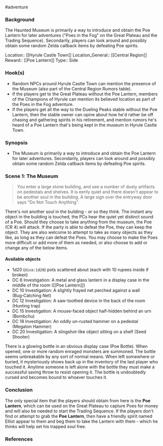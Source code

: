 #adventure 

### Background

The Haunted Museum is primarily a way to introduce and obtain the Poe Lantern for later adventures ("Poes in the Fog" on the Great Plateau and the Trading Sequence). Secondarily, players can look around and possibly obtain some random Zelda callback items by defeating Poe spirits.

Location:: [[Hyrule Castle Town]]
Location_General:: [[Central Region]]
Reward:: [[Poe Lantern]]
Type:: Side

### Hook(s)

* Random NPCs around Hyrule Castle Town can mention the presence of the Museum (also part of the Central Region Rumors table).
* If the players get to the Great Plateau without the Poe Lantern, members of the Champions of Hyrule can mention its believed location as part of the Poes in the Fog adventure.
* If the players get all the way to the Dueling Peaks stable without the Poe Lantern, then the stable owner can opine about how he'd rather be off chasing and gathering spirits in his retirement, and mention rumors he's heard of a Poe Lantern that's being kept in the museum in Hyrule Castle Town.

### Synopsis

- The Museum is primarily a way to introduce and obtain the Poe Lantern for later adventures. Secondarily, players can look around and possibly obtain some random Zelda callback items by defeating Poe spirits.

### Scene 1: The Museum

>You enter a large stone building, and see a number of dusty artifacts on pedestals and shelves. It is eerily quiet and there doesn't appear to be another soul in the building. A large sign over the entryway door says "Do Not Touch Anything".

There's not another soul in the building - or so they think. The instant any object in the building is touched, the PCs hear the quiet yet distinct sound of a Poe. Should they choose to take anything from the museum, the Poe (CR 4) will attack. If the party is able to defeat the Poe, they can keep the object. They are also welcome to attempt to take as many objects as they like, as long as they can defeat the Poes. You may choose to make the Poes more difficult or add more of them as needed, or also choose to add or change any of the below items.

#### Available objects
* 1d20 (`dice:1d20`) pots scattered about (each with 10 rupees inside if broken)
* DC 8 Investigation: A metal and glass lantern in a display case in the middle of the room ([[Poe Lantern]])
* DC 10 Investigation: A slightly frayed net perched against a wall (Bug‑Catching Net)
* DC 12 Investigation: A saw-toothed device in the back of the room (Hunting trap)
* DC 15 Investigation: A mouse-faced object half-hidden behind an urn (Bombchu)
* DC 18 Investigation: An oddly un-rusted hammer on a pedestal (Megaton Hammer)
* DC 20 Investigation: A slingshot-like object sitting on a shelf (Seed Shooter)

There is a glowing bottle in an obvious display case (Poe Bottle). When opened, one or more random enraged monsters are summoned. The bottle seems unbreakable by any sort of normal means. When left somewhere or buried, it mysteriously shows back up in the inventory of the last player who touched it. Anytime someone is left alone with the bottle they must make a successful saving throw to resist opening it. The bottle is undoubtedly cursed and becomes bound to whoever touches it.

### Conclusion

The only special item that the players should obtain from here is the **Poe Lantern**, which can be used on the Great Plateau to capture Poes for money and will also be needed to start the Trading Sequence. If the players don't find or attempt to grab the **Poe Lantern**, then have a friendly spirit named Elliot appear to them and beg them to take the Lantern with them - which he thinks will help set his trapped soul free.

### References
